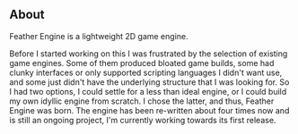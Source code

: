 ## About

Feather Engine is a lightweight 2D game engine. 

Before I started working on this I was frustrated by the selection of existing game engines. Some of them produced bloated game builds, some had clunky interfaces or only supported scripting languages I didn't want use, and some just didn't have the underlying structure that I was looking for. So I had two options, I could settle for a less than ideal engine, or I could build my own idyllic engine from scratch. I chose the latter, and thus, Feather Engine was born. The engine has been re-written about four times now and is still an ongoing project, I'm currently working towards its first release.
